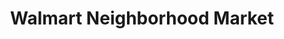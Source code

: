 ---
title: "Walmart Neighborhood Market"
url: /harvey/walmart-neighborhood-market/
shop: supermarket
---
